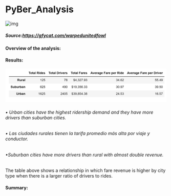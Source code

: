 # PyBer_Analysis
![img](WarpedUnitedFowl-mobile.gif)

##### Source:https://gfycat.com/warpedunitedfowl
#### Overview of the analysis:
#### Results:
![img](https://github.com/Edgarhv/PyBer_Analysis/blob/d299b88bb5905757b2800acc98bb27ec67adc484/PyBer%20summary%20DataFrame.png)
###### • Urban cities have the highest ridership demand and they have more drivers than suburban cities.
###### • Las ciudades rurales tienen la tarifa promedio más alta por viaje y conductor.
###### •Suburban cities have more drivers than rural with almost double revenue.
The table above shows a relationship in which fare revenue is higher by city type when there is a larger ratio of drivers to rides.

#### Summary:
